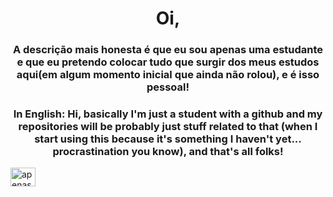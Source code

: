 <h1 align="center">Oi,</h1>
<h3 align="center">A descrição mais honesta é que eu sou apenas uma estudante e que eu pretendo colocar tudo que surgir dos meus estudos aqui(em algum momento inicial que ainda não rolou), e é isso pessoal!</h3>
<h3 align="center">In English: Hi, basically I'm just a student with a github and my repositories will be probably just stuff related to that (when I start using this because it's something I haven't yet... procrastination you know), and that's all folks!</h3>

<a href="https://linkedin.com/in/apenasreis" target="blank"><img align="center" src="https://raw.githubusercontent.com/rahuldkjain/github-profile-readme-generator/master/src/images/icons/Social/linked-in-alt.svg" alt="apenasreis" height="30" width="40" /></a>
</p>
